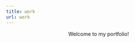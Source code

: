 ```yaml
---
title: work
url: work
---
```


<div align="center">
	<p>
        Welcome to my portfolio!
	</p>
</div>